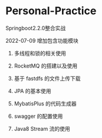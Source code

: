 # Personal-Practice
Springboot2.2.0整合实战 

2022-07-09 增加包含功能模块
1. 多线程和锁的相关使用

2. RocketMQ 的搭建以及使用

3. 基于 fastdfs 的文件上传下载

4. JPA 的基本使用

5. MybatisPlus 的代码生成器

6. swagger 的配置使用

7. Java8 Stream 流的使用



